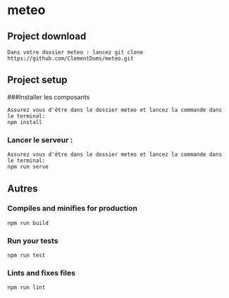 # meteo

## Project download
```
Dans votre dossier meteo : lancez git clone https://github.com/ClementDums/meteo.git
```

## Project setup
###Installer les composants
```
Assurez vous d'être dans le dossier meteo et lancez la commande dans le terminal: 
npm install
```

### Lancer le serveur : 
```
Assurez vous d'être dans le dossier meteo et lancez la commande dans le terminal: 
npm run serve
```
## Autres 

### Compiles and minifies for production
```
npm run build
```

### Run your tests
```
npm run test
```

### Lints and fixes files
```
npm run lint
```

